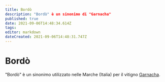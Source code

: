 ```yaml
---
title: Bordò
description: "Bordò" è un sinonimo di "Garnacha"
published: true
date: 2021-09-06T14:48:34.614Z
tags: 
editor: markdown
dateCreated: 2021-09-06T14:48:31.747Z
---
```


# Bordò
"Bordò" è un sinonimo utilizzato nelle Marche (Italia) per il vitigno [Garnacha](/vitigni/bacca-nera/garnacha).